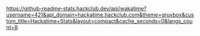 https://github-readme-stats.hackclub.dev/api/wakatime?username=421&api_domain=hackatime.hackclub.com&theme=gruvbox&custom_title=Hackatime+Stats&layout=compact&cache_seconds=0&langs_count=8
